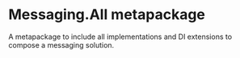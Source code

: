 # Messaging.All metapackage

A metapackage to include all implementations and DI extensions to compose a messaging solution.
